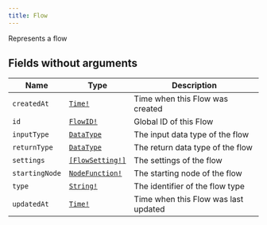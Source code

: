 ```yaml
---
title: Flow
---
```


Represents a flow

## Fields without arguments

| Name | Type | Description |
|------|------|-------------|
| `createdAt` | [`Time!`](../scalar/time.md) | Time when this Flow was created |
| `id` | [`FlowID!`](../scalar/flowid.md) | Global ID of this Flow |
| `inputType` | [`DataType`](../object/datatype.md) | The input data type of the flow |
| `returnType` | [`DataType`](../object/datatype.md) | The return data type of the flow |
| `settings` | [`[FlowSetting!]`](../object/flowsetting.md) | The settings of the flow |
| `startingNode` | [`NodeFunction!`](../object/nodefunction.md) | The starting node of the flow |
| `type` | [`String!`](../scalar/string.md) | The identifier of the flow type |
| `updatedAt` | [`Time!`](../scalar/time.md) | Time when this Flow was last updated |

